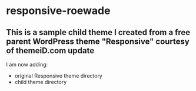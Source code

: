responsive-roewade
==================

This is a sample child theme I created from a free parent WordPress theme "Responsive" courtesy of themeiD.com
update
--------------------
I am now adding:
* original Responsive theme directory
* child theme directory
